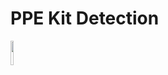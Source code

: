 # PPE Kit Detection

<img src="https://user-images.githubusercontent.com/48216786/87669583-e4217180-c78b-11ea-8d31-cb0f29109a0a.gif" width="10%"></img> 
